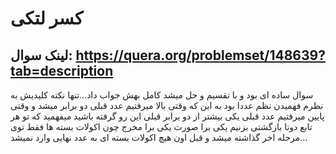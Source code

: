 # کسر لتکی
## لینک سوال: https://quera.org/problemset/148639?tab=description

سوال ساده ای بود و با تقسیم و حل میشد کامل بهش جواب داد...تنها نکته کلیدیش به نظرم فهمیدن نظم عددا بود به این 
که وقتی بالا میرفتیم عدد قبلی دو برابر میشد و وقتی پایین میرفتیم عدد قبلی یکی بیشتر از دو برابر قبلی
این رو گرفته باشید میفهمید که تو هر تابع دوتا بازگشتی بزنیم یکی برا صورت یکی برا مخرج چون اکولات بسته ها 
فقط توی مرحله اخر گذاشته میشد و قبل اون هیچ اکولات بسته ای به عدد نهایی وارد نمیشد...